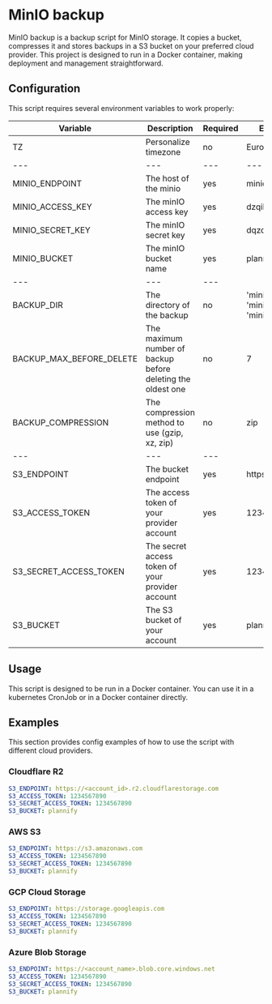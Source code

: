 # MinIO backup

MinIO backup is a backup script for MinIO storage. It copies a bucket, compresses it and stores backups in a S3 bucket on your preferred cloud provider. This project is designed to run in a Docker container, making deployment and management straightforward.

## Configuration

This script requires several environment variables to work properly:

| Variable | Description | Required | Example |
| --- | --- | --- | --- |
| TZ | Personalize timezone | no | Europe/Paris |
| --- | --- | --- | --- |
| MINIO_ENDPOINT | The host of the minio | yes | minio |
| MINIO_ACCESS_KEY | The minIO access key | yes | dzqikdhei |
| MINIO_SECRET_KEY | The minIO secret key | yes | dqzdqbdkdq |
| MINIO_BUCKET | The minIO bucket name | yes | plannify |
| --- | --- | --- |
| BACKUP_DIR | The directory of the backup	 | no | 'minio/daily', 'minio/weekly', 'minio/monthly' |
| BACKUP_MAX_BEFORE_DELETE | The maximum number of backup before deleting the oldest one | no | 7 |
| BACKUP_COMPRESSION | The compression method to use (gzip, xz, zip) | no | zip | 
| --- | --- | --- |
| S3_ENDPOINT | The bucket endpoint | yes | https://... |
| S3_ACCESS_TOKEN | The access token of your provider account | yes | 1234567890 |
| S3_SECRET_ACCESS_TOKEN | The secret access token of your provider account | yes | 1234567890 |
| S3_BUCKET | The S3 bucket of your account | yes | plannify |

## Usage

This script is designed to be run in a Docker container. You can use it in a kubernetes CronJob or in a Docker container directly.

## Examples

This section provides config examples of how to use the script with different cloud providers.

### Cloudflare R2

```yaml
S3_ENDPOINT: https://<account_id>.r2.cloudflarestorage.com
S3_ACCESS_TOKEN: 1234567890
S3_SECRET_ACCESS_TOKEN: 1234567890
S3_BUCKET: plannify
```

### AWS S3

```yaml
S3_ENDPOINT: https://s3.amazonaws.com
S3_ACCESS_TOKEN: 1234567890
S3_SECRET_ACCESS_TOKEN: 1234567890
S3_BUCKET: plannify
```

### GCP Cloud Storage

```yaml
S3_ENDPOINT: https://storage.googleapis.com
S3_ACCESS_TOKEN: 1234567890
S3_SECRET_ACCESS_TOKEN: 1234567890
S3_BUCKET: plannify
```

### Azure Blob Storage

```yaml
S3_ENDPOINT: https://<account_name>.blob.core.windows.net
S3_ACCESS_TOKEN: 1234567890
S3_SECRET_ACCESS_TOKEN: 1234567890
S3_BUCKET: plannify
```